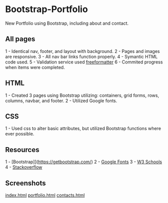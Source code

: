# Bootstrap-Portfolio
New Portfolio using Bootstrap, including about and contact.
## All pages
1 - Identical nav, footer, and layout with background.
2 - Pages and images are responsive.
3 - All nav bar links function properly.
4 - Symantic HTML code used.
5 - Validation service used [freeformatter](https://www.freeformatter.com/html-validator.html)
6 - Commited progress when items were completed.

## HTML
1 - Created 3 pages using Bootstrap utilizing: containers, grid forms, rows, columns, navbar, and footer.
2 - Utilized Google fonts.

## CSS
1 - Used css to alter basic attributes, but utilized Bootstrap functions where ever possible.

## Resources
1 - [Bootstrap]](https://getbootstrap.com/)
2 - [Google Fonts](https://fonts.google.com/)
3 - [W3 Schools](https://www.w3schools.com/)
4 - [Stackoverflow](https://stackoverflow.com/)

## Screenshots
[index.html](assets/indexscreenshot.jpg)
[portfolio.html](assets/portfolioscreenshot.jpg)
[contacts.html](assets/contactscreenshot.jpg)
